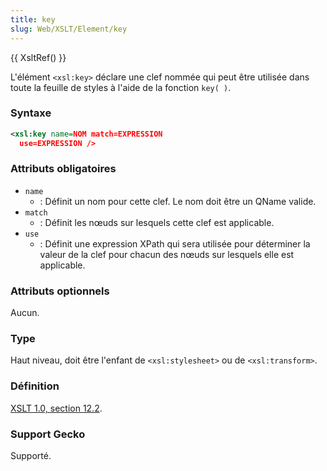 ```yaml
---
title: key
slug: Web/XSLT/Element/key
---
```


{{ XsltRef() }}

L'élément `<xsl:key>` déclare une clef nommée qui peut être utilisée dans toute la feuille de styles à l'aide de la fonction `key( )`.

### Syntaxe

```xml
<xsl:key name=NOM match=EXPRESSION
  use=EXPRESSION />
```

### Attributs obligatoires

- `name`
  - : Définit un nom pour cette clef. Le nom doit être un QName valide.
- `match`
  - : Définit les nœuds sur lesquels cette clef est applicable.
- `use`
  - : Définit une expression XPath qui sera utilisée pour déterminer la valeur de la clef pour chacun des nœuds sur lesquels elle est applicable.

### Attributs optionnels

Aucun.

### Type

Haut niveau, doit être l'enfant de `<xsl:stylesheet>` ou de `<xsl:transform>`.

### Définition

[XSLT 1.0, section 12.2](http://www.w3.org/TR/xslt#key).

### Support Gecko

Supporté.
